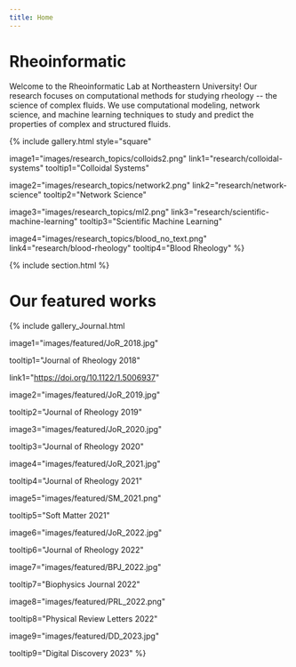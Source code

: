 ```yaml
---
title: Home
---
```


# Rheoinformatic


Welcome to the Rheoinformatic Lab at Northeastern University! Our research focuses on computational methods for studying rheology -- the science of complex fluids. We use computational modeling, network science, and machine learning techniques to study and predict the properties of complex and structured fluids.

{%
  include gallery.html
  style="square"

  image1="images/research_topics/colloids2.png"
  link1="research/colloidal-systems"
  tooltip1="Colloidal Systems"

  image2="images/research_topics/network2.png"
  link2="research/network-science"
  tooltip2="Network Science"

  image3="images/research_topics/ml2.png"
  link3="research/scientific-machine-learning"
  tooltip3="Scientific Machine Learning"

  image4="images/research_topics/blood_no_text.png"
  link4="research/blood-rheology"
  tooltip4="Blood Rheology"
%}

{% include section.html %}

# Our featured works

{% 
  include gallery_Journal.html 
  
  image1="images/featured/JoR_2018.jpg"

  tooltip1="Journal of Rheology 2018"

  link1="https://doi.org/10.1122/1.5006937"
  
  image2="images/featured/JoR_2019.jpg"

  tooltip2="Journal of Rheology 2019"
  
  image3="images/featured/JoR_2020.jpg"

  tooltip3="Journal of Rheology 2020"
  
  image4="images/featured/JoR_2021.jpg"
  
  tooltip4="Journal of Rheology 2021"
  
  image5="images/featured/SM_2021.png"

  tooltip5="Soft Matter 2021"
  
  image6="images/featured/JoR_2022.jpg"
  
  tooltip6="Journal of Rheology 2022"
  
  image7="images/featured/BPJ_2022.jpg"

  tooltip7="Biophysics Journal 2022"
  
  image8="images/featured/PRL_2022.png"
 
  tooltip8="Physical Review Letters 2022"
  
  image9="images/featured/DD_2023.jpg"

  tooltip9="Digital Discovery 2023"
%}